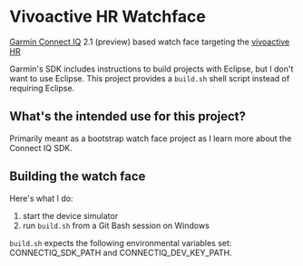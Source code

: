 # Vivoactive HR Watchface
[Garmin Connect IQ](http://developer.garmin.com/connect-iq/overview) 2.1 (preview) based watch face targeting the [vívoactive HR](https://forums.garmin.com/forumdisplay.php?584-vivoactive-HR)

Garmin's SDK includes instructions to build projects with Eclipse, but I don't want to use Eclipse. This project provides a `build.sh` shell script instead of requiring Eclipse.

## What's the intended use for this project?
Primarily meant as a bootstrap watch face project as I learn more about the Connect IQ SDK.

## Building the watch face
Here's what I do:
 1. start the device simulator
 2. run `build.sh` from a Git Bash session on Windows

`build.sh` expects the following environmental variables set: CONNECTIQ_SDK_PATH and CONNECTIQ_DEV_KEY_PATH.
